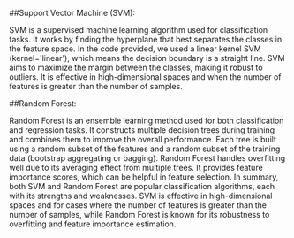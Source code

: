##Support Vector Machine (SVM):

SVM is a supervised machine learning algorithm used for classification tasks.
It works by finding the hyperplane that best separates the classes in the feature space.
In the code provided, we used a linear kernel SVM (kernel='linear'), which means the decision boundary is a straight line.
SVM aims to maximize the margin between the classes, making it robust to outliers.
It is effective in high-dimensional spaces and when the number of features is greater than the number of samples.

##Random Forest:


Random Forest is an ensemble learning method used for both classification and regression tasks.
It constructs multiple decision trees during training and combines them to improve the overall performance.
Each tree is built using a random subset of the features and a random subset of the training data (bootstrap aggregating or bagging).
Random Forest handles overfitting well due to its averaging effect from multiple trees.
It provides feature importance scores, which can be helpful in feature selection.
In summary, both SVM and Random Forest are popular classification algorithms, each with its strengths and weaknesses. SVM is effective in high-dimensional spaces and for cases where the number of features is greater than the number of samples, while Random Forest is known for its robustness to overfitting and feature importance estimation.
